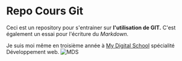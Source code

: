 # Repo Cours Git

Ceci est un repository pour s'entrainer sur **l'utilisation de GIT.**
C'est également un essai pour l'écriture du *Markdown.*

Je suis moi même en troisième année à [My Digital School](https://www.mydigitalschool.com/) spécialité Développement web.
![MDS](https://www.designenbretagne.com/wp-content/uploads/2017/06/LOGO_MDS.jpg)
